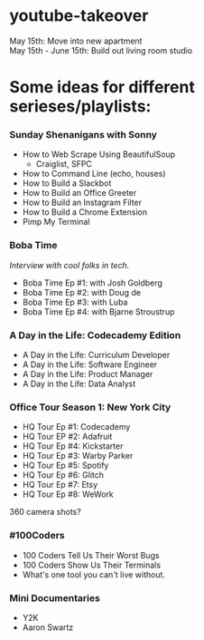 # youtube-takeover

May 15th: Move into new apartment  
May 15th - June 15th: Build out living room studio


# Some ideas for different serieses/playlists:

### Sunday Shenanigans with Sonny ###

- How to Web Scrape Using BeautifulSoup
    - Craiglist, SFPC
- How to Command Line (echo, houses)
- How to Build a Slackbot
- How to Build an Office Greeter
- How to Build an Instagram Filter
- How to Build a Chrome Extension
- Pimp My Terminal

### Boba Time ###
_Interview with cool folks in tech._

- Boba Time Ep #1: with Josh Goldberg
- Boba Time Ep #2: with Doug de 
- Boba Time Ep #3: with Luba
- Boba Time Ep #4: with Bjarne Stroustrup

### A Day in the Life: Codecademy Edition ###

- A Day in the Life: Curriculum Developer
- A Day in the Life: Software Engineer
- A Day in the Life: Product Manager
- A Day in the Life: Data Analyst

### Office Tour Season 1: New York City

- HQ Tour Ep #1: Codecademy
- HQ Tour EP #2: Adafruit
- HQ Tour Ep #4: Kickstarter 
- HQ Tour Ep #3: Warby Parker
- HQ Tour Ep #5: Spotify
- HQ Tour Ep #6: Glitch
- HQ Tour Ep #7: Etsy
- HQ Tour Ep #8: WeWork

360 camera shots?

### #100Coders ###

- 100 Coders Tell Us Their Worst Bugs
- 100 Coders Show Us Their Terminals
- What's one tool you can't live without.

### Mini Documentaries ###

- Y2K
- Aaron Swartz
